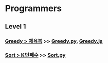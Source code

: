 # Programmers

## Level 1

### [Greedy > 체육복](https://programmers.co.kr/learn/courses/30/lessons/42862) >> [Greedy.py](JY_gym_suit.py), [Greedy.js](JY_gym_suit.js)

### [Sort > K번째수](https://programmers.co.kr/learn/courses/30/lessons/42748) >> [Sort.py](JY_Kth_num.py)